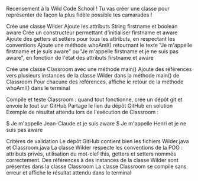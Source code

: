 Recensement à la Wild Code School !
Tu vas créer une classe pour représenter de façon la plus fidèle possible tes camarades !

Crée une classe Wilder
Ajoute les attributs String firstname et boolean aware
Crée un constructeur permettant d'initialiser firstname et aware
Ajoute des getters et setters pour tous les attributs, en respectant les conventions
Ajoute une méthode whoAmI() retournant le texte "Je m'appelle firstname et je suis aware" ou "Je m'appelle firstname et je ne suis pas aware", en fonction de l'état des attributs firstname et aware

Crée une classe Classroom avec une méthode main()
Ajoute des références vers plusieurs instances de la classe Wilder dans la méthode main() de Classroom
Pour chacune des références, affiche le retour de la méthode whoAmI() dans le terminal

Compile et teste Classroom : quand tout fonctionne, crée un dépôt git et envoie le tout sur GitHub
Partage le lien du dépôt GitHub en solution
Exemple de résultat attendu lors de l'exécution de Classroom :

$ Je m'appelle Jean-Claude et je suis aware
$ Je m'appelle Henri et je ne suis pas aware


Critéres de validation
Le dépôt GitHub contient bien les fichiers Wilder.java et Classroom.java
La classe Wilder respecte les conventions de la POO : attributs privés, utilisation du mot-clef this, getters et setters nommés correctement.
Des références à des instances de la classe Wilder sont présentes dans la classe Classroom
La classe Classroom se compile sans erreur et affiche le résultat attendu dans le terminal